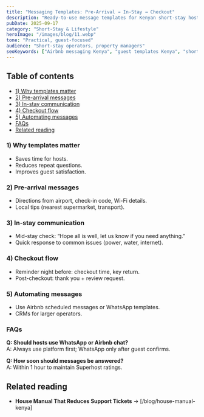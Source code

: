 ```yaml
---
title: "Messaging Templates: Pre-Arrival → In-Stay → Checkout"
description: "Ready-to-use message templates for Kenyan short-stay hosts to improve guest experience and reduce miscommunication."
pubDate: 2025-09-17
category: "Short-Stay & Lifestyle"
heroImage: "/images/blog/11.webp"
tone: "Practical, guest-focused"
audience: "Short-stay operators, property managers"
seoKeywords: ["Airbnb messaging Kenya", "guest templates Kenya", "short stay communication Kenya"]
---
```


## Table of contents
- [1) Why templates matter](#1-why-templates-matter)
- [2) Pre-arrival messages](#2-pre-arrival-messages)
- [3) In-stay communication](#3-in-stay-communication)
- [4) Checkout flow](#4-checkout-flow)
- [5) Automating messages](#5-automating-messages)
- [FAQs](#faqs)
- [Related reading](#related-reading)

### 1) Why templates matter
- Saves time for hosts.  
- Reduces repeat questions.  
- Improves guest satisfaction.  

### 2) Pre-arrival messages
- Directions from airport, check-in code, Wi-Fi details.  
- Local tips (nearest supermarket, transport).  

### 3) In-stay communication
- Mid-stay check: “Hope all is well, let us know if you need anything.”  
- Quick response to common issues (power, water, internet).  

### 4) Checkout flow
- Reminder night before: checkout time, key return.  
- Post-checkout: thank you + review request.  

### 5) Automating messages
- Use Airbnb scheduled messages or WhatsApp templates.  
- CRMs for larger operators.  

### FAQs
**Q: Should hosts use WhatsApp or Airbnb chat?**  
A: Always use platform first; WhatsApp only after guest confirms.  

**Q: How soon should messages be answered?**  
A: Within 1 hour to maintain Superhost ratings.  

## Related reading
- **House Manual That Reduces Support Tickets** → [/blog/house-manual-kenya]  
